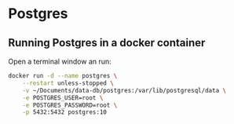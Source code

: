 # Postgres

## Running Postgres in a docker container

Open a terminal window an run:

```bash
docker run -d --name postgres \
    --restart unless-stopped \
    -v ~/Documents/data-db/postgres:/var/lib/postgresql/data \
    -e POSTGRES_USER=root \
    -e POSTGRES_PASSWORD=root \
    -p 5432:5432 postgres:10
```



